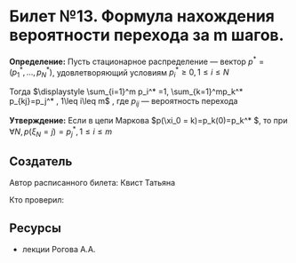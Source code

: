 # Билет №13. Формула нахождения вероятности перехода за m шагов.

**Определение:** Пусть стационарное распределение — вектор $p^* = (p_1^* ,\dots, p_N^* )$, удовлетворяющий условиям $p_i^* \geq 0, 1\leq i\leq N$

Тогда $\displaystyle \sum_{i=1}^m p_i^* =1, \sum_{k=1}^mp_k^* p_{kj}=p_j^* , 1\leq i\leq m$ , где $p_{ij}$  — вероятность перехода

**Утверждение:** Если в цепи Маркова $p(\xi_0 = k)=p_k(0)=p_k^* $, то при $\forall N, p(\xi_N=j)=p_j^* , 1\leq i\leq m$ 

## Создатель

Автор расписанного билета: Квист Татьяна

Кто проверил:


## Ресурсы
- лекции Рогова А.А.
